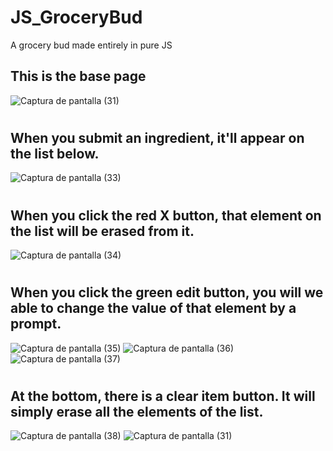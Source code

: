 # JS_GroceryBud
A grocery bud made entirely in pure JS


## This is the base page
![Captura de pantalla (31)](https://user-images.githubusercontent.com/98234152/201047963-18c44697-7fd8-4669-8f0c-19b27e6804bb.png)

#

## When you submit an ingredient, it'll appear on the list below.
![Captura de pantalla (33)](https://user-images.githubusercontent.com/98234152/201048095-5488f567-6c04-49df-bbeb-eb92a80f6a57.png)

#

## When you click the red X button, that element on the list will be erased from it.
![Captura de pantalla (34)](https://user-images.githubusercontent.com/98234152/201048214-79718e05-88ce-4711-b500-c2e9573d250f.png)

#

## When you click the green edit button, you will we able to change the value of that element by a prompt.
![Captura de pantalla (35)](https://user-images.githubusercontent.com/98234152/201048414-0fd49570-91b9-4cb9-81a6-a3fe1dc119e7.png)
![Captura de pantalla (36)](https://user-images.githubusercontent.com/98234152/201048423-385dfd06-339a-4c04-af3c-70c2137a6585.png)
![Captura de pantalla (37)](https://user-images.githubusercontent.com/98234152/201048452-985e0b5d-3312-4d93-8e83-2aa9b58fdb20.png)

#

## At the bottom, there is a clear item button. It will simply erase all the elements of the list.

![Captura de pantalla (38)](https://user-images.githubusercontent.com/98234152/201048575-e0f21b08-4515-4b35-877d-e1b72c4aa422.png)
![Captura de pantalla (31)](https://user-images.githubusercontent.com/98234152/201048582-79c471cf-000c-4535-91ad-a7687897bac5.png)
